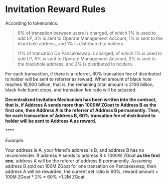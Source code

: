 # Invitation Reward Rules

According to tokenomics:

> 6% of transation between users is charged, of which 1% is used to add LP, 3% is sent to Operate Management Account, 1% is sent to the blackhole address, and 1% is distributed to holders.

> 11% of transation On Pancakeswap is charged,  of which 1% is used to add LP, 6% is sent to Operate Management Account, 2% is sent to the blackhole address, and 2% is distributed to holders.

For each transaction, if there is a referrer, 60% transation fee of distributed to holder will be sent to referrer as reward. When amount of black hole reaches 18,900 billion, that is, the remaining total amount is 2100 billion, black hole burnt stops, and transation fee ratio will be adjusted.

**Decentralized Invitation Mechanism has been written into the contract, that is, if Address A sends  more than 1000W ZGoat to Address B as the first one, then Address A is the referrer of Address B permanently. Then, for each transaction of Address B, 60% transation fee of distributed to holder will be sent to Address A as reward.**

\*\*\*\*

_Example:_

Your address is A, your friend's address is B, and address B has no recommender. If address A sends to address B ≥ 1000W ZGoat **as the first one**, address A will be the referer of address B permanently. Assuming address B sold out 100M ZGoat for one transation on Pancakeswap, then address A will be rewarded, the current set ratio is 60%, reward amount = 100M ZGoat \* 2% \* 60% =1.2M ZGoat.

